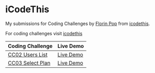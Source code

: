 # iCodeThis

My submissions for Coding Challenges by [Florin Pop](https://twitter.com/florinpop1705) from [icodethis](https://www.icodethis.com/).

For coding challenges visit [icodethis](https://www.icodethis.com/)

| Coding Challenge                    | Live Demo                                     | 
| ----------------------------------- | --------------------------------------------- |
| [CC02 Users List](./cc02-users-list)| [Live Demo](https://icodethis.netlify.app/cc02-users-list/index.html)| 
| [CC03 Select Plan](./cc03-select-plan)| [Live Demo](https://icodethis.netlify.app/cc03-select-plan/index.html)| 